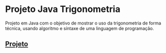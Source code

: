 # Projeto Java Trigonometria

Projeto em Java com o objetivo de mostrar o uso da trigonometria de forma técnica, usando algoritmo e síntaxe de uma linguagem de programação.

## [Projeto](https://github.com/ArthurOReis/TrigonometriaJava)